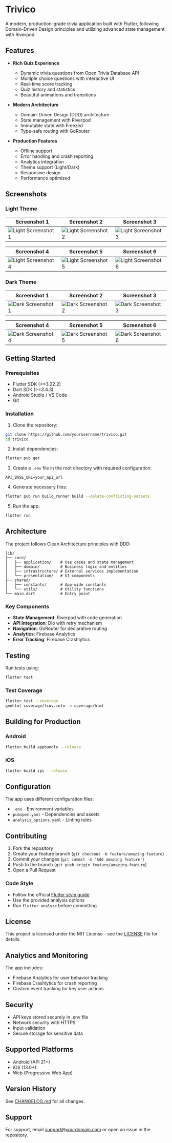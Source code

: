 # Trivico

A modern, production-grade trivia application built with Flutter, following Domain-Driven Design principles and utilizing advanced state management with Riverpod.

## Features

- **Rich Quiz Experience**
  - Dynamic trivia questions from Open Trivia Database API
  - Multiple choice questions with interactive UI
  - Real-time score tracking
  - Quiz history and statistics
  - Beautiful animations and transitions

- **Modern Architecture**
  - Domain-Driven Design (DDD) architecture
  - State management with Riverpod
  - Immutable state with Freezed
  - Type-safe routing with GoRouter

- **Production Features**
  - Offline support
  - Error handling and crash reporting
  - Analytics integration
  - Theme support (Light/Dark)
  - Responsive design
  - Performance optimized

## Screenshots

### Light Theme

| Screenshot 1 | Screenshot 2 | Screenshot 3 |
| ------------ | ------------ | ------------ |
| ![Light Screenshot 1](assets/screenshots/light_android_phone_samsung-galaxy-s20_1719487902196.png) | ![Light Screenshot 2](assets/screenshots/light_android_phone_samsung-galaxy-s20_1719487931780.png) | ![Light Screenshot 3](assets/screenshots/light_android_phone_samsung-galaxy-s20_1719487946651.png) |

| Screenshot 4 | Screenshot 5 | Screenshot 6 |
| ------------ | ------------ | ------------ |
| ![Light Screenshot 4](assets/screenshots/light_android_phone_samsung-galaxy-s20_1719487961034.png) | ![Light Screenshot 5](assets/screenshots/light_android_phone_samsung-galaxy-s20_1719488050405.png) | ![Light Screenshot 6](assets/screenshots/light_android_phone_samsung-galaxy-s20_1719488072700.png) |

### Dark Theme

| Screenshot 1 | Screenshot 2 | Screenshot 3 |
| ------------ | ------------ | ------------ |
| ![Dark Screenshot 1](assets/screenshots/dark_android_phone_samsung-galaxy-s20_1719487925039.png) | ![Dark Screenshot 2](assets/screenshots/dark_android_phone_samsung-galaxy-s20_1719487937860.png) | ![Dark Screenshot 3](assets/screenshots/dark_android_phone_samsung-galaxy-s20_1719487953094.png) |

| Screenshot 4 | Screenshot 5 | Screenshot 6 |
| ------------ | ------------ | ------------ |
| ![Dark Screenshot 4](assets/screenshots/dark_android_phone_samsung-galaxy-s20_1719487967475.png) | ![Dark Screenshot 5](assets/screenshots/dark_android_phone_samsung-galaxy-s20_1719488064373.png) | ![Dark Screenshot 6](assets/screenshots/dark_android_phone_samsung-galaxy-s20_1719488078825.png) |

## Getting Started

### Prerequisites
- Flutter SDK (>=3.22.2)
- Dart SDK (>=3.4.3)
- Android Studio / VS Code
- Git

### Installation

1. Clone the repository:
```bash
git clone https://github.com/yourusername/trivico.git
cd trivico
```

2. Install dependencies:
```bash
flutter pub get
```

3. Create a `.env` file in the root directory with required configuration:
```
API_BASE_URL=your_api_url
```

4. Generate necessary files:
```bash
flutter pub run build_runner build --delete-conflicting-outputs
```

5. Run the app:
```bash
flutter run
```

## Architecture

The project follows Clean Architecture principles with DDD:

```
lib/
├── core/
│   ├── application/    # Use cases and state management
│   ├── domain/         # Business logic and entities
│   ├── infrastructure/ # External services implementation
│   └── presentation/   # UI components
├── shared/
│   ├── constants/      # App-wide constants
│   └── utils/          # Utility functions
└── main.dart           # Entry point
```

### Key Components

- **State Management**: Riverpod with code generation
- **API Integration**: Dio with retry mechanism
- **Navigation**: GoRouter for declarative routing
- **Analytics**: Firebase Analytics
- **Error Tracking**: Firebase Crashlytics

## Testing

Run tests using:
```bash
flutter test
```

### Test Coverage
```bash
flutter test --coverage
genhtml coverage/lcov.info -o coverage/html
```

## Building for Production

### Android
```bash
flutter build appbundle --release
```

### iOS
```bash
flutter build ips --release
```

## Configuration

The app uses different configuration files:
- `.env` - Environment variables
- `pubspec.yaml` - Dependencies and assets
- `analysis_options.yaml` - Linting rules

## Contributing

1. Fork the repository
2. Create your feature branch (`git checkout -b feature/amazing-feature`)
3. Commit your changes (`git commit -m 'Add amazing feature'`)
4. Push to the branch (`git push origin feature/amazing-feature`)
5. Open a Pull Request

### Code Style
- Follow the official [Flutter style guide](https://dart.dev/guides/language/effective-dart/style)
- Use the provided analysis options
- Run `flutter analyze` before committing

## License

This project is licensed under the MIT License - see the [LICENSE](LICENSE) file for details.

## Analytics and Monitoring

The app includes:
- Firebase Analytics for user behavior tracking
- Firebase Crashlytics for crash reporting
- Custom event tracking for key user actions

## Security

- API keys stored securely in .env file
- Network security with HTTPS
- Input validation
- Secure storage for sensitive data

## Supported Platforms

- Android (API 21+)
- iOS (13.0+)
- Web (Progressive Web App)

## Version History

See [CHANGELOG.md](CHANGELOG.md) for all changes.

## Support

For support, email support@yourdomain.com or open an issue in the repository.
